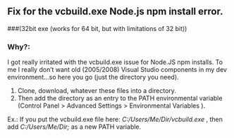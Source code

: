 ## Fix for the vcbuild.exe Node.js npm install error. 
###(32bit exe (works for 64 bit, but with limitations of 32 bit))

### Why?:
I got really irritated with the vcbuild.exe issue for Node.JS npm installs. To me I really don’t want old (2005/2008) Visual Studio components in my dev environment…so here you go (just the directory you need). 

1. Clone, download, whatever these files into a directory. 
2. Then add the directory as an entry to the PATH environmental variable (Control Panel > Advanced Settings > Environmental Variables ).

Ex.: If you put the vcbuild.exe file here: *C:/Users/Me/Dir/vcbuild.exe* ,
then add *C:/Users/Me/Dir;* as a new PATH variable.
